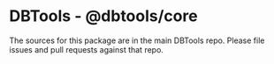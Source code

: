# DBTools - @dbtools/core

The sources for this package are in the main DBTools repo. Please file issues and pull requests against that repo.
